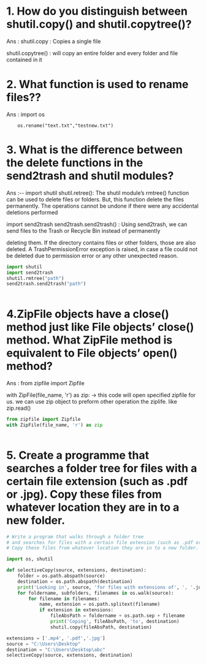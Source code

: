 # 1. How do you distinguish between shutil.copy() and shutil.copytree()?

Ans :  shutil.copy : Copies a single file

shutil.copytree() : will copy an entire folder and every folder and file contained in it

# 2. What function is used to rename files??

Ans  :  import os
    
        os.rename("text.txt","testnew.txt")

# 3. What is the difference between the delete functions in the send2trash and shutil modules?

Ans :--  import shutil
         shutil.retree(): The shutil module’s rmtree() function can be used to delete files or folders. But, this function delete the files permanently. The operations cannot be undone if there were any accidental deletions performed

import send2trash
send2trash.send2trash() : Using send2trash, we can send files to the Trash or Recycle Bin instead of permanently

deleting them. If the directory contains files or other folders, those are also deleted. A TrashPermissionError exception is raised, in case a file could not be deleted due to permission error or any other unexpected reason.


```python
import shutil
import send2trash
shutil.rmtree("path")
send2trash.send2trash("path")
     
```

# 4.ZipFile objects have a close() method just like File objects’ close() method. What ZipFile method is equivalent to File objects’ open() method?
Ans  : from zipfile import Zipfile

with ZipFile(file_name, 'r') as zip: -> this code will open specified zipfile for us. we can use zip object to preform other operation the ziplife. like zip.read()

```python
from zipfile import Zipfile
with ZipFile(file_name, 'r') as zip
     
```

# 5. Create a programme that searches a folder tree for files with a certain file extension (such as .pdf or .jpg). Copy these files from whatever location they are in to a new folder.


```python
# Write a program that walks through a folder tree 
# and searches for files with a certain file extension (such as .pdf or .jpg).
# Copy these files from whatever location they are in to a new folder.

import os, shutil

def selectiveCopy(source, extensions, destination):
    folder = os.path.abspath(source)
    destination = os.path.abspath(destination)
    print('Looking in', source, 'for files with extensions of', ', '.join(extensions))
    for foldername, subfolders, filenames in os.walk(source):
        for filename in filenames:
            name, extension = os.path.splitext(filename)
            if extension in extensions:
                fileAbsPath = foldername + os.path.sep + filename
                print('Coping', fileAbsPath, 'to', destination)
                shutil.copy(fileAbsPath, destination)

extensions = ['.mp4', '.pdf','.jpg']
source = "C:\Users\Desktop"
destination = "C:\Users\Desktop\abc"
selectiveCopy(source, extensions, destination)
```


```python

```


```python

```


```python

```


```python

```


```python

```


```python

```


```python

```


```python

```


```python

```


```python

```


```python

```


```python

```

